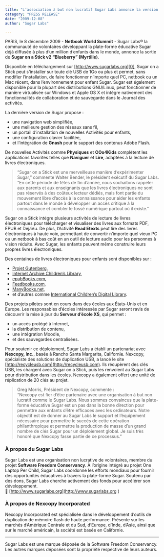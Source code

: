 ```yaml
---
title: "L’association à but non lucratif Sugar Labs annonce la version 2 de “Sugar on a Stick” qui améliore la lecture de livres électroniques et transforme n’importe quelle clé USB en une plate-forme éducative pour les enfants ; partenariat avec Nexcopy, Inc."
category: "PRESS RELEASE"
date: "2009-12-08"
author: "Sugar Labs"

---
```

<!-- markdownlint-disable -->
PARIS, le 8 décembre 2009 - **Netbook World Summit** - Sugar Labs® la communauté de volontaires développant la plate-forme éducative Sugar déjà diffusée à plus d’un million d’enfants dans le monde, annonce la sortie de **Sugar on a Stick v2 “Blueberry” (Myrtille)**.

Disponible en téléchargement sur [http://www.sugarlabs.org][0], Sugar on a Stick peut s’installer sur toute clé USB de 1Go ou plus et permet, sans modifier l’installation, de faire fonctionner n’importe quel PC, netbook ou un Mac récent, dans l’environnement pour enfant Sugar. Sugar est également disponible pour la plupart des distributions GNU/Linux, peut fonctionner de manière virtualisée sur Windows et Apple OS X et intègre nativement des fonctionnalités de collaboration et de sauvegarde dans le Journal des activités.

La dernière version de Sugar propose :
- une navigation web simplifiée,
- une meilleure gestion des réseaux sans fil,
- un portail d’installation de nouvelles Activités pour enfants,
- une configuration clavier facilitée,
- et l’intégration de **Gnash** pour le support des contenus Adobe Flash.

De nouvelles Activités comme **Physiques** et **OOo4Kids** complètent les applications favorites telles que **Naviguer** et **Lire**, adaptées à la lecture de livres électroniques.

> “Sugar on a Stick est une merveilleuse manière d’expérimenter Sugar,” commente Walter Bender, le président exécutif du Sugar Labs. “En cette période de fêtes de fin d’année, nous souhaitons rappeler aux parents et aux enseignants que les livres électroniques ne sont pas réservés à des coûteux lecteur dédiés, mais font partie du mouvement libre d’accès à la connaissance pour aider les enfants partout dans le monde à développer un accès critique à la connaissance et combler le fossé numérique partout où il existe.”

Sugar on a Stick intègre plusieurs activités de lecture de livres électroniques pour télécharger et visualiser des livres aux formats PDF, EPUB et DejaVu. De plus, l’Activité **Read Etexts** peut lire des livres électroniques à haute voix, permettant de convertir n’importe quel vieux PC ou un netbook à bas coût en un outil de lecture audio pour les personnes à vision réduite. Avec Sugar, les enfants peuvent même construire leurs propres livres électroniques.

Des centaines de livres électroniques pour enfants sont disponibles sur :
- [Projet Gutenberg](https://www.gutenberg.org),
- [Internet Archive Children’s Library](https://archive.org/details/iacl),
- [epubBooks.com](https://www.epubbooks.com),
- [Feedbooks.com](https://www.feedbooks.com),
- [ManyBooks.net](https://manybooks.net),
- et d’autres comme [International Children’s Digital Library](http://en.childrenslibrary.org).

Des projets pilotes sont en cours dans des écoles aux États-Unis et en Europe. Les responsables d’écoles intéressés par Sugar seront ravis de découvrir la mise à jour du **Serveur d’école XS**, qui permet :
- un accès protégé à Internet,
- la distribution de contenu,
- une intégration Moodle,
- et des sauvegardes centralisées.

Pour soutenir ce déploiement, Sugar Labs a établi un partenariat avec **Nexcopy, Inc.**, basée à Rancho Santa Margarita, Californie. Nexcopy, spécialiste des solutions de duplication USB, a lancé le site [http://recycleusb.com](http://recycleusb.com). Ils récupèrent des clés USB, les chargent avec Sugar on a Stick, puis les renvoient au Sugar Labs pour distribution dans les écoles. Nexcopy a également offert une unité de réplication de 20 clés au projet.

> Greg Morris, Président de Nexcopy, commente :  
> “Nexcopy est fier d’être partenaire avec une organisation à but non lucratif comme le Sugar Labs. Nous sommes convaincus que la plate-forme éducative Sugar est un pas dans la bonne direction pour permettre aux enfants d’être efficaces avec les ordinateurs. Notre objectif est de donner au Sugar Labs le support et l’équipement nécessaire pour permettre le succès de cette opération philanthropique et permettre la production de masse d’un grand nombre de clés Sugar pour un déploiement global. Je suis très honoré que Nexcopy fasse partie de ce processus.”

### À propos du Sugar Labs
Sugar Labs est une organisation non lucrative de volontaires, membre du projet **Software Freedom Conservancy**. À l’origine intégré au projet One Laptop Per Child, Sugar Labs coordonne les efforts mondiaux pour fournir des opportunités éducatives à travers la plate-forme Sugar. Soutenu par des dons, Sugar Labs cherche activement des fonds pour accélérer son développement.  
🔗 [http://www.sugarlabs.org](http://www.sugarlabs.org )

### À propos de Nexcopy Incorporated
Nexcopy Incorporated est spécialisée dans le développement d’outils de duplication de mémoire flash de haute performance. Présente sur les marchés d’Amérique Centrale et du Sud, d’Europe, d’Inde, d’Asie, ainsi que sur le marché américain, la société est basée en Californie.

---

Sugar Labs est une marque déposée de la Software Freedom Conservancy. Les autres marques déposées sont la propriété respective de leurs auteurs.
